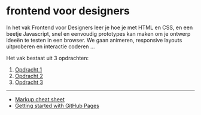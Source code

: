 # frontend voor designers

In het vak Frontend voor Designers leer je hoe je met HTML en CSS, en een beetje Javascript, snel en eenvoudig prototypes kan maken om je ontwerp ideeën te testen in een browser. We gaan animeren, responsive layouts uitproberen en interactie coderen ...

Het vak bestaat uit 3 opdrachten:

1. [Opdracht 1](https://jorienkorn.github.io/frontendvoordesigners/opdracht1/readmeopdracht1)
2. [Opdracht 2](https://jorienkorn.github.io/frontendvoordesigners/opdracht2/readmeopdracht2)
3. [Opdracht 3](https://jorienkorn.github.io/frontendvoordesigners/eindopdracht/readmeopdracht3)

---

- [Markup cheat sheet](https://github.com/adam-p/markdown-here/wiki/Markdown-Cheatsheet)
- [Getting started with GitHub Pages](https://guides.github.com/features/pages/)
